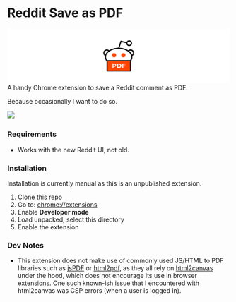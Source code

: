 # Reddit Save as PDF

![](docs/images/banner.svg)
A handy Chrome extension to save a Reddit comment as PDF.

Because occasionally I want to do so.

![](docs/images/preview.gif)

### Requirements
- Works with the new Reddit UI, not old.

### Installation

Installation is currently manual as this is an unpublished extension.

1. Clone this repo
1. Go to: [chrome://extensions](chrome://extensions)
1. Enable **Developer mode**
1. Load unpacked, select this directory
1. Enable the extension

### Dev Notes
- This extension does not make use of commonly used JS/HTML to PDF libraries such as [jsPDF](https://github.com/parallax/jsPDF) or [html2pdf](https://github.com/eKoopmans/html2pdf.js), as they all rely on [html2canvas](https://github.com/niklasvh/html2canvas) under the hood, which does not encourage its use in browser extensions. One such known-ish issue that I encountered with html2canvas was CSP errors (when a user is logged in).
